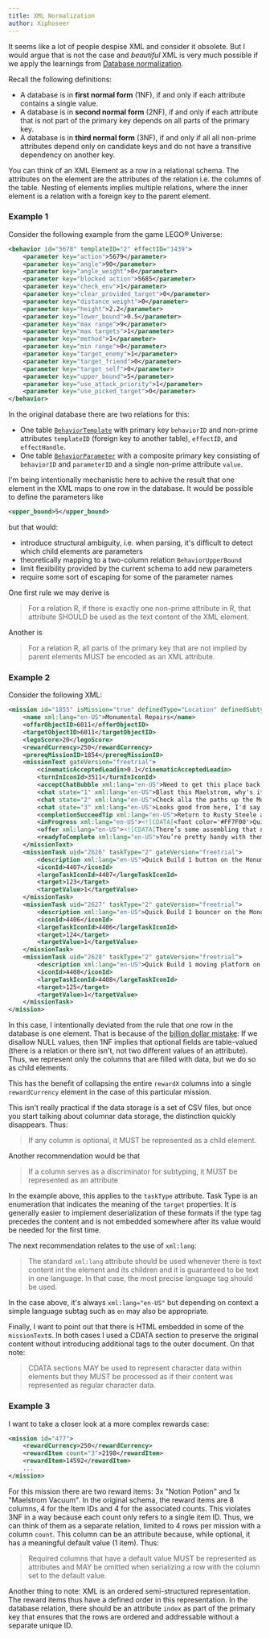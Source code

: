 ```yaml
---
title: XML Normalization
author: Xiphoseer
---
```


It seems like a lot of people despise XML and consider it obsolete. But
I would argue that is not the case and _beautiful_ XML is very much possible
if we apply the learnings from [Database normalization].

Recall the following definitions:

- A database is in **first normal form** (1NF), if and only if each attribute contains a single value.
- A database is in **second normal form** (2NF), if and only if each attribute that is not part of the
  primary key depends on all parts of the primary key.
- A database is in **third normal form** (3NF), if and only if all all non-prime attributes depend only on
  candidate keys and do not have a transitive dependency on another key.

You can think of an XML Element as a row in a relational schema. The attributes on
the element are the attributes of the relation i.e. the columns of the table. Nesting
of elements implies multiple relations, where the inner element is a relation with
a foreign key to the parent element.

### Example 1

Consider the following example from the game LEGO&reg; Universe:

```xml
<behavior id="5678" templateID="2" effectID="1439">
    <parameter key="action">5679</parameter>
    <parameter key="angle">90</parameter>
    <parameter key="angle_weight">0</parameter>
    <parameter key="blocked action">5685</parameter>
    <parameter key="check_env">1</parameter>
    <parameter key="clear_provided_target">0</parameter>
    <parameter key="distance_weight">0</parameter>
    <parameter key="height">2.2</parameter>
    <parameter key="lower_bound">0.5</parameter>
    <parameter key="max range">9</parameter>
    <parameter key="max targets">1</parameter>
    <parameter key="method">1</parameter>
    <parameter key="min range">0</parameter>
    <parameter key="target_enemy">1</parameter>
    <parameter key="target_friend">0</parameter>
    <parameter key="target_self">0</parameter>
    <parameter key="upper_bound">5</parameter>
    <parameter key="use_attack_priority">1</parameter>
    <parameter key="use_picked_target">0</parameter>
</behavior>
```

In the original database there are two relations for this:

- One table [`BehaviorTemplate`] with primary key `behaviorID` and non-prime attributes
  `templateID` (foreign key to another table), `effectID`, and `effectHandle`.
- One table [`BehaviorParameter`] with a composite primary key consisting of
  `behaviorID` and `parameterID` and a single non-prime attribute `value`.

I'm being intentionally mechanistic here to achive the result that one
element in the XML maps to one row in the database. It would be possible
to define the parameters like

```xml
<upper_bound>5</upper_bound>
```

but that would: 

- introduce structural ambiguity, i.e. when parsing, it's difficult to
  detect which child elements are parameters
- theoretically mapping to a two-column relation `BehaviorUpperBound`
- limit flexibility provided by the current schema to add new parameters
- require some sort of escaping for some of the parameter names

One first rule we may derive is

> For a relation R, if there is exactly one non-prime attribute in
> R, that attribute SHOULD be used as the text content of the XML element.

Another is

> For a relation R, all parts of the primary key that are not implied
> by parent elements MUST be encoded as an XML attribute.

### Example 2

Consider the following XML:

```xml
<mission id="1855" isMission="true" definedType="Location" definedSubtype="Avant Gardens" uiSortOrder="240" gateVersion="nexustower">
    <name xml:lang="en-US">Monumental Repairs</name>
    <offerObjectID>6011</offerObjectID>
    <targetObjectID>6011</targetObjectID>
    <legoScore>20</legoScore>
    <rewardCurrency>250</rewardCurrency>
    <prereqMissionID>1854</prereqMissionID>
    <missionText gateVersion="freetrial">
        <cinematicAcceptedLeadin>0.1</cinematicAcceptedLeadin>
        <turnInIconId>3511</turnInIconId>
        <acceptChatBubble xml:lang="en-US">Need to get this place back on track!</acceptChatBubble>
        <chat state="1" xml:lang="en-US">Blast this Maelstrom, why's it have ta be so chaotic?</chat>
        <chat state="2" xml:lang="en-US">Check alla the paths up the Monument - it gets tricky up there!</chat>
        <chat state="3" xml:lang="en-US">Looks good from here, I'd say.</chat>
        <completionSucceedTip xml:lang="en-US">Return to Rusty Steele at the base of the Monument.</completionSucceedTip>
        <inProgress xml:lang="en-US"><![CDATA[<font color='#FF7F00'>Quick Build 1 button, 1 bouncer, and 1 moving platform</font> on the Monument.]]></inProgress>
        <offer xml:lang="en-US"><![CDATA[There’s some assembling that needs to be done! <font color='#FF7F00'>Quick Build 1 button, 1 bouncer, and 1 moving platform</font> up there!]]></offer>
        <readyToComplete xml:lang="en-US">You’re pretty handy with them bricks, pal! The Assembly Faction would be lucky to have you!</readytoComplete>
    </missionText>
    <missionTask uid="2626" taskType="2" gateVersion="freetrial">
        <description xml:lang="en-US">Quick Build 1 button on the Monument.</description>
        <iconId>4407</iconId>
        <largeTaskIconId>4407</largeTaskIconId>
        <target>123</target>
        <targetValue>1</targetValue>
    </missionTask>
    <missionTask uid="2627" taskType="2" gateVersion="freetrial">
        <description xml:lang="en-US">Quick Build 1 bouncer on the Monument.</description>
        <iconId>4406</iconId>
        <largeTaskIconId>4406</largeTaskIconId>
        <target>124</target>
        <targetValue>1</targetValue>
    </missionTask>
    <missionTask uid="2628" taskType="2" gateVersion="freetrial">
        <description xml:lang="en-US">Quick Build 1 moving platform on the Monument.</description>
        <iconId>4408</iconId>
        <largeTaskIconId>4408</largeTaskIconId>
        <target>125</target>
        <targetValue>1</targetValue>
    </missionTask>
</mission>
```

In this case, I intentionally deviated from the rule that one row in the database
is one element. That is because of the [billion dollar mistake]: If we disallow
NULL values, then 1NF implies that optional fields are table-valued (there is
a relation or there isn't, not two different values of an attribute). Thus, we
represent only the columns that are filled with data, but we do so as child elements.

This has the benefit of collapsing the entire `rewardX` columns into a single
`rewardCurrency` element in the case of this particular mission.

This isn't really practical if the data storage is a set of CSV files, but once
you start talking about columnar data storage, the distinction quickly disappears.
Thus:

> If any column is optional, it MUST be represented as a child element.

Another recommendation would be that

> If a column serves as a discriminator for subtyping, it MUST be represented as an attribute

In the example above, this applies to the `taskType` attribute. Task Type is an
enumeration that indicates the meaning of the `target` properties. It is generally
easier to implement deserialization of these formats if the type tag precedes the
content and is not embedded somewhere after its value would be needed for the first
time.

The next recommendation relates to the use of `xml:lang`:

> The standard `xml:lang` attribute should be used whenever there is text content
> int the element and its children and it is guaranteed to be text in one language.
> In that case, the most precise language tag should be used.

In the case above, it's always `xml:lang="en-US"` but depending on context a simple
language subtag such as `en` may also be appropriate.

Finally, I want to point out that there is HTML embedded in some of the `missionText`s.
In both cases I used a CDATA section to preserve the original content without
introducing additional tags to the outer document. On that note:

> CDATA sections MAY be used to represent character data within elements but they MUST
> be processed as if their content was represented as regular character data.

### Example 3

I want to take a closer look at a more complex rewards case:

```xml
<mission id="477">
    <rewardCurrency>250</rewardCurrency>
    <rewardItem count="3">2198</rewardItem>
    <rewardItem>14592</rewardItem>
    ...
</mission>
```

For this mission there are two reward items: 3x "Notion Potion" and 1x "Maelstrom Vacuum".
In the original schema, the reward items are 8 columns, 4 for the Item IDs and 4 for the
associated counts. This violates 3NF in a way because each count only refers to a single
item ID. Thus, we can think of them as a separate relation, limited to 4 rows per mission
with a column `count`. This column can be an attribute because, while optional, it has
a meaningful default value (1 item). Thus:

> Required columns that have a default value MUST be represented as attributes and MAY be
> omitted when serializing a row with the column set to the default value.

Another thing to note: XML is an ordered semi-structured representation. The reward items
thus have a defined order in this representation. In the database relation, there should
be an attribute `index` as part of the primary key that ensures that the rows are ordered
and addressable without a separate unique ID.

[Database normalization]: https://en.wikipedia.org/wiki/Database_normalization
[`BehaviorTemplate`]: https://docs.lu-dev.net/en/latest/database/BehaviorTemplate.html
[`BehaviorParameter`]: https://docs.lu-dev.net/en/latest/database/BehaviorParameter.html
[billion dollar mistake]: https://en.wikipedia.org/wiki/Tony_Hoare#Research_and_career